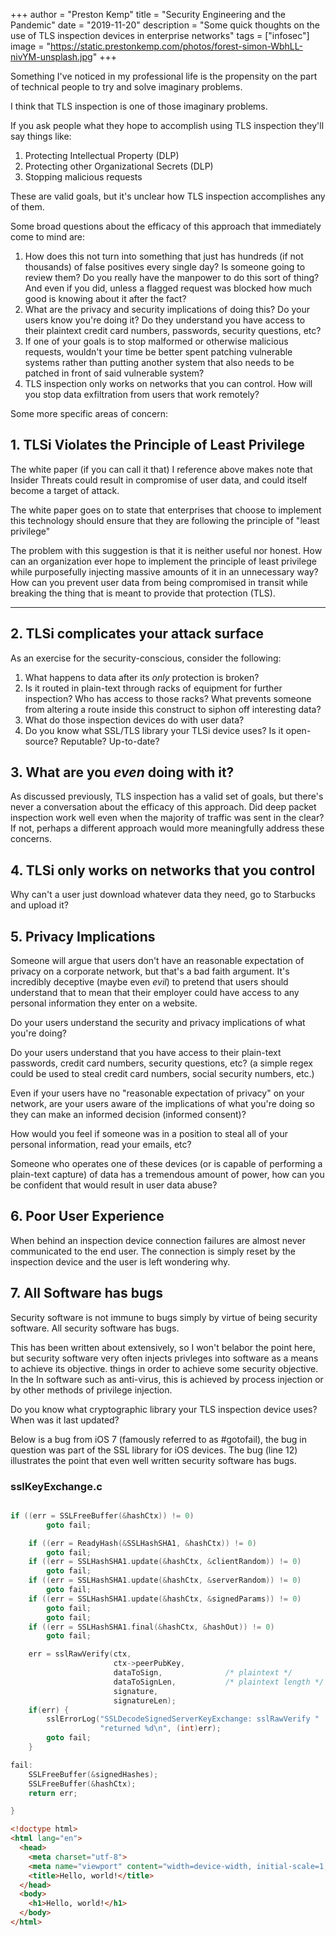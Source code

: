 +++
author = "Preston Kemp"
title = "Security Engineering and the Pandemic"
date = "2019-11-20"
description = "Some quick thoughts on the use of TLS inspection devices in enterprise networks"
tags = ["infosec"]
image = "https://static.prestonkemp.com/photos/forest-simon-WbhLL-nivYM-unsplash.jpg"
+++

<!--more-->

Something I've noticed in my professional life is the propensity on the part of technical people to try and solve imaginary problems.

I think that TLS inspection is one of those imaginary problems.

If you ask people what they hope to accomplish using TLS inspection they'll say things like:

1. Protecting Intellectual Property (DLP)
2. Protecting other Organizational Secrets (DLP)
3. Stopping malicious requests

These are valid goals, but it's unclear how TLS inspection accomplishes any of them.

Some broad questions about the efficacy of this approach that immediately come to mind are:

1. How does this not turn into something that just has hundreds (if not thousands) of false positives every single day? Is someone going to review them? Do you really have the manpower to do this sort of thing? And even if you did, unless a flagged request was blocked how much good is knowing about it after the fact?
2. What are the privacy and security implications of doing this? Do your users know you're doing it? Do they understand you have access to their plaintext credit card numbers, passwords, security questions, etc?
3. If one of your goals is to stop malformed or otherwise malicious requests, wouldn't your time be better spent patching vulnerable systems rather than putting another system that also needs to be patched in front of said vulnerable system?
4. TLS inspection only works on networks that you can control. How will you stop data exfiltration from users that work remotely?

Some more specific areas of concern:

## 1. TLSi Violates the Principle of Least Privilege

The white paper (if you can call it that) I reference above makes note that Insider Threats could result in compromise of user data, and could itself become a target of attack.

The white paper goes on to state that enterprises that choose to implement this technology should ensure that they are following the principle of "least privilege"

The problem with this suggestion is that it is neither useful nor honest. How can an organization ever hope to implement the principle of least privilege while purposefully injecting massive amounts of it in an unnecessary way? How can you prevent user data from being compromised in transit while breaking the thing that is meant to provide that protection (TLS).

***

## 2. TLSi complicates your attack surface

As an exercise for the security-conscious, consider the following:

1. What happens to data after its *only* protection is broken?
  1. Is it routed in plain-text through racks of equipment for further inspection? Who has access to those racks? What prevents someone from altering a route inside this construct to siphon off interesting data?
  2. What do those inspection devices do with user data?
2. Do you know what SSL/TLS library your TLSi device uses? Is it open-source? Reputable? Up-to-date?

## 3. What are you *even* doing with it?

As discussed previously, TLS inspection has a valid set of goals, but there's never a conversation about the efficacy of this approach. Did deep packet inspection work well even when the majority of traffic was sent in the clear? If not, perhaps a different approach would more meaningfully address these concerns.

## 4. TLSi only works on networks that you control

Why can't a user just download whatever data they need, go to Starbucks and upload it?

## 5. Privacy Implications

Someone will argue that users don't have an reasonable expectation of privacy on a corporate network, but that's a bad faith argument. It's incredibly deceptive (maybe even *evil*) to pretend that users should understand that to mean that their employer could have access to any personal information they enter on a website.

Do your users understand the security and privacy implications of what you're doing?

Do your users understand that you have access to their plain-text passwords, credit card numbers, security questions, etc? (a simple regex could be used to steal credit card numbers, social security numbers, etc.)

Even if your users have no "reasonable expectation of privacy" on your network, are your users aware of the implications of what you're doing so they can make an informed decision (informed consent)?

How would you feel if someone was in a position to steal all of your personal information, read your emails, etc?

Someone who operates one of these devices (or is capable of performing a plain-text capture) of data has a tremendous amount of power, how can you be confident that would result in user data abuse?

## 6. Poor User Experience

When behind an inspection device connection failures are almost never communicated to the end user. The connection is simply reset by the inspection device and the user is left wondering why.

## 7. All Software has bugs

Security software is not immune to bugs simply by virtue of being security software. All security software has bugs.

This has been written about extensively, so I won't belabor the point here, but security software very often injects privleges into software as a means to achieve its objective. things in order to achieve some security objective. In the In software such as anti-virus, this is achieved by process injection or by other methods of privilege injection.

Do you know what cryptographic library your TLS inspection device uses? When was it last updated?

Below is a bug from iOS 7 (famously referred to as #gotofail), the bug in question was part of the SSL library for iOS devices. The bug (line 12) illustrates the point that even well written security software has bugs.

### sslKeyExchange.c

```C

if ((err = SSLFreeBuffer(&hashCtx)) != 0)
        goto fail;

    if ((err = ReadyHash(&SSLHashSHA1, &hashCtx)) != 0)
        goto fail;
    if ((err = SSLHashSHA1.update(&hashCtx, &clientRandom)) != 0)
        goto fail;
    if ((err = SSLHashSHA1.update(&hashCtx, &serverRandom)) != 0)
        goto fail;
    if ((err = SSLHashSHA1.update(&hashCtx, &signedParams)) != 0)
        goto fail;
        goto fail;
    if ((err = SSLHashSHA1.final(&hashCtx, &hashOut)) != 0)
        goto fail;

	err = sslRawVerify(ctx,
                       ctx->peerPubKey,
                       dataToSign,				/* plaintext */
                       dataToSignLen,			/* plaintext length */
                       signature,
                       signatureLen);
	if(err) {
		sslErrorLog("SSLDecodeSignedServerKeyExchange: sslRawVerify "
                    "returned %d\n", (int)err);
		goto fail;
	}

fail:
    SSLFreeBuffer(&signedHashes);
    SSLFreeBuffer(&hashCtx);
    return err;

}

```

```html
<!doctype html>
<html lang="en">
  <head>
    <meta charset="utf-8">
    <meta name="viewport" content="width=device-width, initial-scale=1, shrink-to-fit=no">
    <title>Hello, world!</title>
  </head>
  <body>
    <h1>Hello, world!</h1>
  </body>
</html>
```

